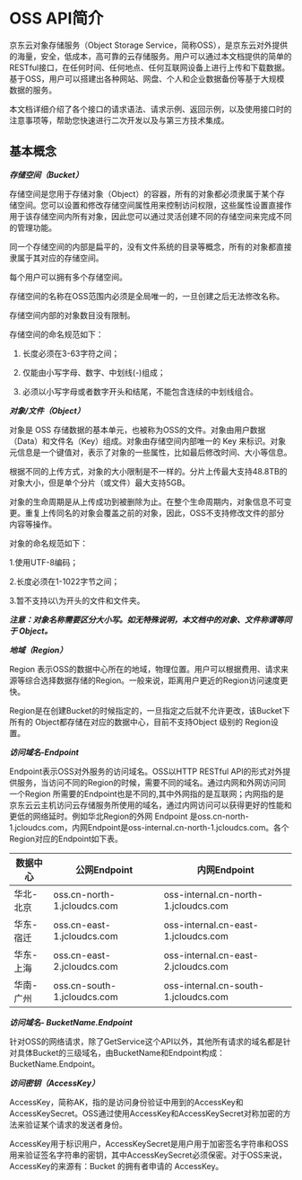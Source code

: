 # OSS API简介

京东云对象存储服务（Object Storage Service，简称OSS），是京东云对外提供的海量，安全，低成本，高可靠的云存储服务。用户可以通过本文档提供的简单的RESTful接口，在任何时间、任何地点、任何互联网设备上进行上传和下载数据。基于OSS，用户可以搭建出各种网站、网盘、个人和企业数据备份等基于大规模数据的服务。

本文档详细介绍了各个接口的请求语法、请求示例、返回示例，以及使用接口时的注意事项等，帮助您快速进行二次开发以及与第三方技术集成。

## 基本概念

***存储空间（Bucket）***

存储空间是您用于存储对象（Object）的容器，所有的对象都必须隶属于某个存储空间。您可以设置和修改存储空间属性用来控制访问权限，这些属性设置直接作用于该存储空间内所有对象，因此您可以通过灵活创建不同的存储空间来完成不同的管理功能。

同一个存储空间的内部是扁平的，没有文件系统的目录等概念，所有的对象都直接隶属于其对应的存储空间。

每个用户可以拥有多个存储空间。

存储空间的名称在OSS范围内必须是全局唯一的，一旦创建之后无法修改名称。

存储空间内部的对象数目没有限制。

存储空间的命名规范如下：

1. 长度必须在3-63字符之间；

2. 仅能由小写字母、数字、中划线(-)组成；

3. 必须以小写字母或者数字开头和结尾，不能包含连续的中划线组合。

***对象/文件（Object）***

对象是 OSS 存储数据的基本单元，也被称为OSS的文件。对象由用户数据（Data）和文件名（Key）组成。对象由存储空间内部唯一的 Key 来标识。对象元信息是一个键值对，表示了对象的一些属性，比如最后修改时间、大小等信息。

根据不同的上传方式，对象的大小限制是不一样的。分片上传最大支持48.8TB的对象大小，但是单个分片（或文件）最大支持5GB。

对象的生命周期是从上传成功到被删除为止。在整个生命周期内，对象信息不可变更。重复上传同名的对象会覆盖之前的对象，因此，OSS不支持修改文件的部分内容等操作。

对象的命名规范如下：

1.使用UTF-8编码；

2.长度必须在1-1022字节之间；

3.暂不支持以\为开头的文件和文件夹。

***注意：对象名称需要区分大小写。如无特殊说明，本文档中的对象、文件称谓等同于 Object。***

***地域（Region）***

Region 表示OSS的数据中心所在的地域，物理位置。用户可以根据费用、请求来源等综合选择数据存储的Region。一般来说，距离用户更近的Region访问速度更快。

Region是在创建Bucket的时候指定的，一旦指定之后就不允许更改，该Bucket下所有的 Object都存储在对应的数据中心，目前不支持Object 级别的 Region设置。

***访问域名-Endpoint***

Endpoint表示OSS对外服务的访问域名。OSS以HTTP RESTful API的形式对外提供服务，当访问不同的Region的时候，需要不同的域名。通过内网和外网访问同一个Region 所需要的Endpoint也是不同的,其中外网指的是互联网；内网指的是京东云云主机访问云存储服务所使用的域名，通过内网访问可以获得更好的性能和更低的网络延时。例如华北Region的外网 Endpoint 是oss.cn-north-1.jcloudcs.com，内网Endpoint是oss-internal.cn-north-1.jcloudcs.com。各个Region对应的Endpoint如下表。

|数据中心|公网Endpoint|内网Endpoint|
|-|-|-|
|华北-北京|oss.cn-north-1.jcloudcs.com|oss-internal.cn-north-1.jcloudcs.com|
|华东-宿迁|oss.cn-east-1.jcloudcs.com|oss-internal.cn-east-1.jcloudcs.com|
|华东-上海|oss.cn-east-2.jcloudcs.com|oss-internal.cn-east-2.jcloudcs.com|
|华南-广州|oss.cn-south-1.jcloudcs.com|oss-internal.cn-south-1.jcloudcs.com|

***访问域名- BucketName.Endpoint***

针对OSS的网络请求，除了GetService这个API以外，其他所有请求的域名都是针对具体Bucket的三级域名，由BucketName和Endpoint构成：BucketName.Endpoint。

***访问密钥（AccessKey）***

AccessKey，简称AK，指的是访问身份验证中用到的AccessKey和AccessKeySecret。OSS通过使用AccessKey和AccessKeySecret对称加密的方法来验证某个请求的发送者身份。

AccessKey用于标识用户，AccessKeySecret是用户用于加密签名字符串和OSS用来验证签名字符串的密钥，其中AccessKeySecret必须保密。对于OSS来说，AccessKey的来源有：Bucket 的拥有者申请的 AccessKey。
